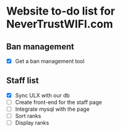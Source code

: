 # Website to-do list for NeverTrustWIFI.com

## Ban management
- [x] Get a ban management tool

## Staff list
- [x] Sync ULX with our db
- [ ] Create front-end for the staff page
- [ ] Integrate mysql with the page
- [ ] Sort ranks
- [ ] Display ranks
